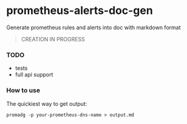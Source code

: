 # prometheus-alerts-doc-gen

Generate prometheus rules and alerts into doc with markdown format

> CREATION IN PROGRESS

### TODO
- tests
- full api support

### How to use
The quickiest way to get output:
```
promadg -p your-prometheus-dns-name > output.md
```
